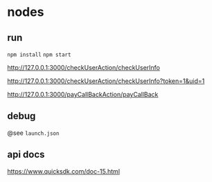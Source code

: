 # nodes

## run

`npm install`
`npm start`

http://127.0.0.1:3000/checkUserAction/checkUserInfo

http://127.0.0.1:3000/checkUserAction/checkUserInfo?token=1&uid=1

http://127.0.0.1:3000/payCallBackAction/payCallBack

## debug

@see  `launch.json`

## api docs

https://www.quicksdk.com/doc-15.html